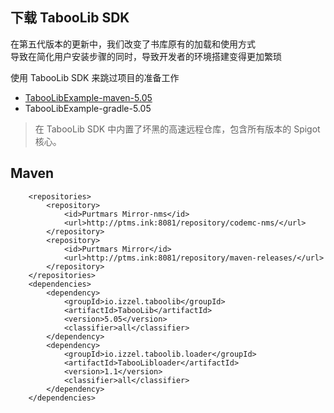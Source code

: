 ## 下载 TabooLib SDK

在第五代版本的更新中，我们改变了书库原有的加载和使用方式  
导致在简化用户安装步骤的同时，导致开发者的环境搭建变得更加繁琐  

使用 TabooLib SDK 来跳过项目的准备工作

+ [TabooLibExample-maven-5.05](https://skymc.oss-cn-shanghai.aliyuncs.com/i/TabooLibExample-maven-5.05.zip)
+ TabooLibExample-gradle-5.05

> 在 TabooLib SDK 中内置了坏黑的高速远程仓库，包含所有版本的 Spigot 核心。

## Maven

```
    <repositories>
        <repository>
            <id>Purtmars Mirror-nms</id>
            <url>http://ptms.ink:8081/repository/codemc-nms/</url>
        </repository>
        <repository>
            <id>Purtmars Mirror</id>
            <url>http://ptms.ink:8081/repository/maven-releases/</url>
        </repository>
    </repositories>
    <dependencies>
        <dependency>
            <groupId>io.izzel.taboolib</groupId>
            <artifactId>TabooLib</artifactId>
            <version>5.05</version>
            <classifier>all</classifier>
        </dependency>
        <dependency>
            <groupId>io.izzel.taboolib.loader</groupId>
            <artifactId>TabooLibloader</artifactId>
            <version>1.1</version>
            <classifier>all</classifier>
        </dependency>
    </dependencies>
```

